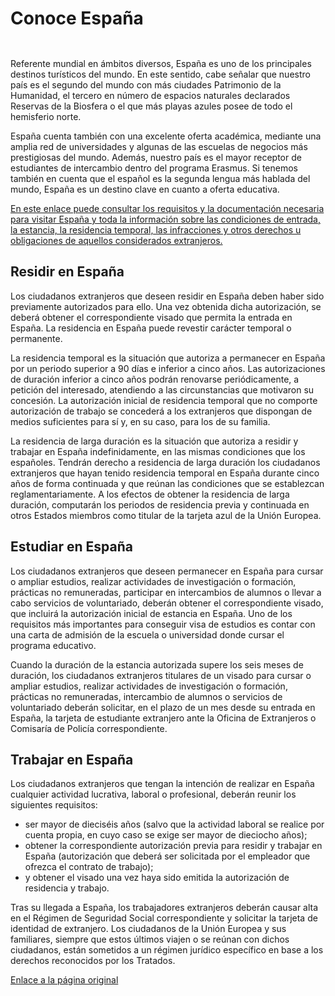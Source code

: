   Conoce España
=============

    ​  


​Referente mundial en ámbitos diversos, España es uno de los principales destinos turísticos del mundo. En este sentido, cabe señalar que nuestro país es el segundo del mundo con más ciudades Patrimonio de la Humanidad, el tercero en número de espacios naturales declarados Reservas de la Biosfera o el que más playas azules posee de todo el hemisferio norte.  


España cuenta también con una excelente oferta académica, mediante una amplia red de universidades y algunas de las escuelas de negocios más prestigiosas del mundo. Además, nuestro país es el mayor receptor de estudiantes de intercambio dentro del programa Erasmus. Si tenemos también en cuenta que el español es la segunda lengua más hablada del mundo, España es un destino clave en cuanto a oferta educativa.

[En este enlace puede consu​ltar los requisitos y la documentación necesaria​​ para visitar España y toda la información sobre las condiciones de entrada, la estancia, la residencia temporal, las infracciones y otros derechos u obligaciones de aquellos considerados extranjeros.](https://www.interior.gob.es/opencms/es/servicios-al-ciudadano/tramites-y-gestiones/extranjeria/oficinas-para-tramites-de-extranjeria/)

Residir en España
-----------------

Los ciudadanos extranjeros que deseen residir en España deben haber sido previamente autorizados para ello. Una vez obtenida dicha autorización, se deberá obtener el correspondiente visado que permita la entrada en España. La residencia en España puede revestir carácter temporal o permanente.

La residencia temporal es la situación que autoriza a permanecer en España por un periodo superior a 90 días e inferior a cinco años. Las autorizaciones de duración inferior a cinco años podrán renovarse periódicamente, a petición del interesado, atendiendo a las circunstancias que motivaron su concesión. La autorización inicial de residencia temporal que no comporte autorización de trabajo se concederá a los extranjeros que dispongan de medios suficientes para sí y, en su caso, para los de su familia.

La residencia de larga duración es la situación que autoriza a residir y trabajar en España indefinidamente, en las mismas condiciones que los españoles. Tendrán derecho a residencia de larga duración los ciudadanos extranjeros que hayan tenido residencia temporal en España durante cinco años de forma continuada y que reúnan las condiciones que se establezcan reglamentariamente. A los efectos de obtener la residencia de larga duración, computarán los periodos de residencia previa y continuada en otros Estados miembros como titular de la tarjeta azul de la Unión Europea.

Estudiar en España
------------------

Los ciudadanos extranjeros que deseen permanecer en España para cursar o ampliar estudios, realizar actividades de investigación o formación, prácticas no remuneradas, participar en intercambios de alumnos o llevar a cabo servicios de voluntariado, deberán obtener el correspondiente visado, que incluirá la autorización inicial de estancia en España. Uno de los requisitos más importantes para conseguir visa de estudios es contar con una carta de admisión de la escuela o universidad donde cursar el programa educativo. 

Cuando la duración de la estancia autorizada supere los seis meses de duración, los ciudadanos extranjeros titulares de un visado para cursar o ampliar estudios, realizar actividades de investigación o formación, prácticas no remuneradas, intercambio de alumnos o servicios de voluntariado deberán solicitar, en el plazo de un mes desde su entrada en España, la tarjeta de estudiante extranjero ante la Oficina de Extranjeros o Comisaría de Policía correspondiente.

Trabajar en España
------------------

Los ciudadanos extranjeros que tengan la intención de realizar en España cualquier actividad lucrativa, laboral o profesional, deberán reunir los siguientes requisitos:

* ser mayor de dieciséis años (salvo que la actividad laboral se realice por cuenta propia, en cuyo caso se exige ser mayor de dieciocho años);
* obtener la correspondiente autorización previa para residir y trabajar en España (autorización que deberá ser solicitada por el empleador que ofrezca el contrato de trabajo);
* y obtener el visado una vez haya sido emitida la autorización de residencia y trabajo.

Tras su llegada a España, los trabajadores extranjeros deberán causar alta en el Régimen de Seguridad Social correspondiente y solicitar la tarjeta de identidad de extranjero. Los ciudadanos de la Unión Europea y sus familiares, siempre que estos últimos viajen o se reúnan con dichos ciudadanos, están sometidos a un régimen jurídico específico en base a los derechos reconocidos por los Tratados.​  


  
  


   [Enlace a la página original](https://www.exteriores.gob.es/es/ServiciosAlCiudadano/Paginas/Conoce-Espana.aspx)
